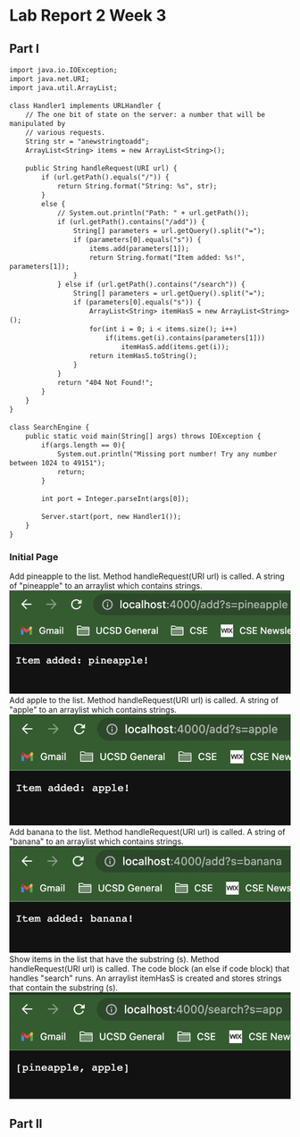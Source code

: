 # Lab Report 2 Week 3

## Part I

```
import java.io.IOException;
import java.net.URI;
import java.util.ArrayList;

class Handler1 implements URLHandler {
    // The one bit of state on the server: a number that will be manipulated by
    // various requests.
    String str = "anewstringtoadd";
    ArrayList<String> items = new ArrayList<String>();

    public String handleRequest(URI url) {
        if (url.getPath().equals("/")) {
            return String.format("String: %s", str);
        }
        else {
            // System.out.println("Path: " + url.getPath());
            if (url.getPath().contains("/add")) {
                String[] parameters = url.getQuery().split("=");
                if (parameters[0].equals("s")) {
                    items.add(parameters[1]);
                    return String.format("Item added: %s!", parameters[1]);
                }
            } else if (url.getPath().contains("/search")) {
                String[] parameters = url.getQuery().split("=");
                if (parameters[0].equals("s")) {
                    ArrayList<String> itemHasS = new ArrayList<String>();
                    for(int i = 0; i < items.size(); i++) 
                        if(items.get(i).contains(parameters[1]))
                            itemHasS.add(items.get(i));
                    return itemHasS.toString();
                }
            }
            return "404 Not Found!";
        }
    }
}

class SearchEngine {
    public static void main(String[] args) throws IOException {
        if(args.length == 0){
            System.out.println("Missing port number! Try any number between 1024 to 49151");
            return;
        }

        int port = Integer.parseInt(args[0]);

        Server.start(port, new Handler1());
    }
}
```
### **Initial Page**
Add pineapple to the list. Method handleRequest(URI url) is called. A string of "pineapple" to an arraylist which contains strings.
![add item1](Image/report2part1.2.png)
Add apple to the list. Method handleRequest(URI url) is called. A string of "apple" to an arraylist which contains strings.
![add item2](Image/report2part1.3.png)
Add banana to the list. Method handleRequest(URI url) is called. A string of "banana" to an arraylist which contains strings.
![add item3](Image/report2part1.4.png)
Show items in the list that have the substring (s). Method handleRequest(URI url) is called. The code block (an else if code block) that handles "search" runs. An arraylist itemHasS is created and stores strings that contain the substring (s).
![search items](Image/report2part1.6.png)

## Part II